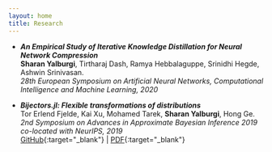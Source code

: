 ```yaml
---
layout: home
title: Research
---
```


- ***An Empirical Study of Iterative Knowledge Distillation for Neural Network Compression*** <br>
**Sharan Yalburgi**, Tirtharaj Dash, Ramya Hebbalaguppe, Srinidhi Hegde, Ashwin Srinivasan.<br>
*28th European Symposium on Artificial Neural Networks, Computational Intelligence and Machine Learning, 2020* <br>


- ***Bijectors.jl: Flexible transformations of distributions*** <br>
Tor Erlend Fjelde, Kai Xu, Mohamed Tarek, **Sharan Yalburgi**, Hong Ge. <br>
*2nd Symposium on Advances in Approximate Bayesian Inference 2019 co-located with NeurIPS, 2019* <br>
[GitHub](https://github.com/TuringLang/Bijectors.jl/){:target="_blank"} | [PDF](http://proceedings.mlr.press/v118/fjelde20a/fjelde20a.pdf){:target="_blank"}
